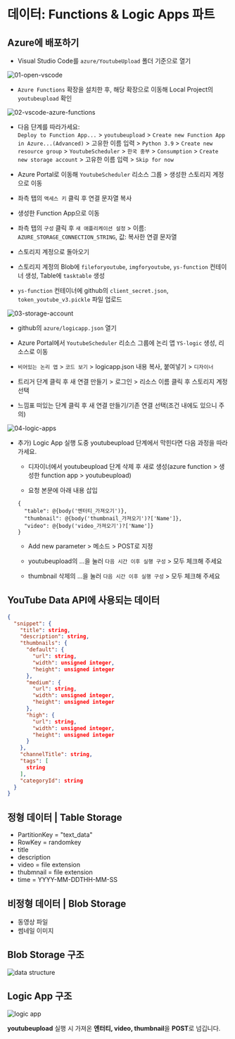 **데이터: Functions & Logic Apps 파트**
===

**Azure에 배포하기**
---

- Visual Studio Code를 `azure/YoutubeUpload` 폴더 기준으로 열기

![01-open-vscode](./img/01-open-vscode.png)

- `Azure Functions` 확장을 설치한 후, 해당 확장으로 이동해 Local Project의 `youtubeupload` 확인

![02-vscode-azure-functions](./img/02-vscode-azure-functions.png)

- 다음 단계를 따라가세요:  
`Deploy to Function App...` > `youtubeupload` > `Create new Function App in Azure...(Advanced)` > 고유한 이름 입력 > `Python 3.9` > `Create new resource group` > `YoutubeScheduler` > `한국 중부` > `Consumption` > `Create new storage account` > 고유한 이름 입력 > `Skip for now`

- Azure Portal로 이동해 `YoutubeScheduler` 리소스 그룹 > 생성한 스토리지 계정으로 이동

- 좌측 탭의 `액세스 키` 클릭 후 연결 문자열 복사

- 생성한 Function App으로 이동

- 좌측 탭의 `구성` 클릭 후 `새 애플리케이션 설정` > 이름: `AZURE_STORAGE_CONNECTION_STRING`, 값: 복사한 연결 문자열

- 스토리지 계정으로 돌아오기

- 스토리지 계정의 Blob에 `fileforyoutube`, `imgforyoutube`, `ys-function` 컨테이너 생성, Table에 `tasktable` 생성

- `ys-function` 컨테이너에 github의 `client_secret.json`, `token_youtube_v3.pickle` 파일 업로드

![03-storage-account](./img/03-storage-account.png)

- github의 `azure/logicapp.json` 열기

- Azure Portal에서 `YoutubeScheduler` 리소스 그룹에 논리 앱 `YS-logic` 생성, 리소스로 이동

- `비어있는 논리 앱` > `코드 보기` > logicapp.json 내용 복사, 붙여넣기 > `디자이너`

- 트리거 단계 클릭 후 새 연결 만들기 > 로그인 > 리소스 이름 클릭 후 스토리지 계정 선택

- 느낌표 떠있는 단계 클릭 후 새 연결 만들기/기존 연결 선택(조건 내에도 있으니 주의)

![04-logic-apps](./img/04-logic-apps.png)

- 추가) Logic App 실행 도중 youtubeupload 단계에서 막힌다면 다음 과정을 따라가세요.

  - 디자이너에서 youtubeupload 단계 삭제 후 새로 생성(azure function > 생성한 function app > youtubeupload)

  - 요청 본문에 아래 내용 삽입

  ```
  {
    "table": @{body('엔터티_가져오기')},
    "thumbnail": @{body('thumbnail_가져오기')?['Name']},
    "video": @{body('video_가져오기')?['Name']}
  }
  ```

  - Add new parameter > 메소드 > POST로 지정

  - youtubeupload의 ...을 눌러 `다음 시간 이후 실행 구성` > 모두 체크해 주세요

  - thumbnail 삭제의 ...을 눌러 `다음 시간 이후 실행 구성` > 모두 체크해 주세요

**YouTube Data API에 사용되는  데이터**
---

``` json
{
  "snippet": {
    "title": string,
    "description": string,
    "thumbnails": {
      "default": {
        "url": string,
        "width": unsigned integer,
        "height": unsigned integer
      },
      "medium": {
        "url": string,
        "width": unsigned integer,
        "height": unsigned integer
      },
      "high": {
        "url": string,
        "width": unsigned integer,
        "height": unsigned integer
      }
    },
    "channelTitle": string,
    "tags": [
      string
    ],
    "categoryId": string
  }
}
```

**정형 데이터 | Table Storage**
---

- PartitionKey = "text_data"
- RowKey = randomkey
- title
- description
- video = file extension
- thubmnail = file extension
- time = YYYY-MM-DDTHH-MM-SS

**비정형 데이터 | Blob Storage**
---

- 동영상 파일
- 썸네일 이미지

**Blob Storage 구조**
---

![data structure](./img/datastructure.png)

**Logic App 구조**
---

![logic app](./img/logicapps.png)

**youtubeupload** 실행 시 가져온 **엔터티, video, thumbnail**을 **POST**로 넘깁니다.
